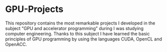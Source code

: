 # GPU-Projects
This repository contains the most remarkable projects I developed in the subject "GPU and accelerator programming" during I was studying computer engineering. Thanks to this subject I have learned the basic principles of GPU programming by using the languages CUDA, OpenCL and OpenACC.
